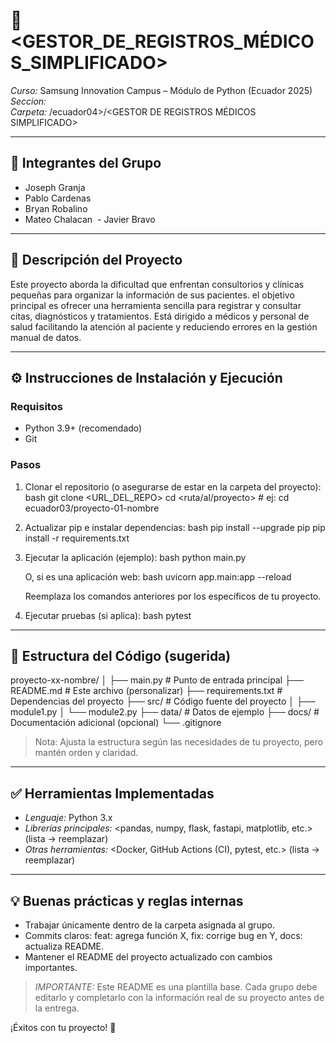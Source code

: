 # 📌 <GESTOR_DE_REGISTROS_MÉDICOS_SIMPLIFICADO>

*Curso:* Samsung Innovation Campus – Módulo de Python (Ecuador 2025)  
*Seccion:* <ecuador04>  
*Carpeta:* /ecuador04>/<GESTOR DE REGISTROS MÉDICOS SIMPLIFICADO>

---

## 👥 Integrantes del Grupo
- Joseph Granja 
- Pablo Cardenas 
- Bryan Robalino
- Mateo Chalacan 
- Javier Bravo

---

## 📝 Descripción del Proyecto
Este proyecto aborda la dificultad que enfrentan consultorios y clínicas pequeñas para organizar la información de sus pacientes. el objetivo principal es ofrecer una herramienta sencilla para registrar y consultar citas, diagnósticos y tratamientos. Está dirigido a médicos y personal de salud facilitando la atención al paciente y reduciendo errores en la gestión manual de datos.

---

## ⚙ Instrucciones de Instalación y Ejecución

### Requisitos
- Python 3.9+ (recomendado)
- Git

### Pasos
1. Clonar el repositorio (o asegurarse de estar en la carpeta del proyecto):
   bash
   git clone <URL_DEL_REPO>
   cd <ruta/al/proyecto>   # ej: cd ecuador03/proyecto-01-nombre
   

2. Actualizar pip e instalar dependencias:
   bash
   pip install --upgrade pip
   pip install -r requirements.txt
   

3. Ejecutar la aplicación (ejemplo):
   bash
   python main.py
   
   O, si es una aplicación web:
   bash
   uvicorn app.main:app --reload   
   
   Reemplaza los comandos anteriores por los específicos de tu proyecto.

4. Ejecutar pruebas (si aplica):
   bash
   pytest
   

---

## 📂 Estructura del Código (sugerida)

proyecto-xx-nombre/
│
├── main.py               # Punto de entrada principal
├── README.md             # Este archivo (personalizar)
├── requirements.txt      # Dependencias del proyecto
├── src/                  # Código fuente del proyecto
│   ├── module1.py
│   └── module2.py
├── data/                 # Datos de ejemplo 
├── docs/                 # Documentación adicional (opcional)
└── .gitignore


> Nota: Ajusta la estructura según las necesidades de tu proyecto, pero mantén orden y claridad.

---

## ✅ Herramientas Implementadas
- *Lenguaje:* Python 3.x
- *Librerías principales:* <pandas, numpy, flask, fastapi, matplotlib, etc.> (lista → reemplazar)
- *Otras herramientas:* <Docker, GitHub Actions (CI), pytest, etc.> (lista → reemplazar)

---

## 💡 Buenas prácticas y reglas internas
- Trabajar únicamente dentro de la carpeta asignada al grupo.
- Commits claros: feat: agrega función X, fix: corrige bug en Y, docs: actualiza README.
- Mantener el README del proyecto actualizado con cambios importantes.


> *IMPORTANTE:* Este README es una plantilla base. Cada grupo debe editarlo y completarlo con la información real de su proyecto antes de la entrega.

¡Éxitos con tu proyecto! 🚀
